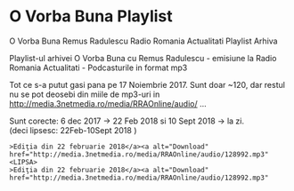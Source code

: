 # O Vorba Buna Playlist
O Vorba Buna Remus Radulescu Radio Romania Actualitati Playlist Arhiva

Playlist-ul arhivei O Vorba Buna cu Remus Radulescu - emisiune la Radio Romania Actualitati - Podcasturile in format mp3

Tot ce s-a putut gasi pana pe 17 Noiembrie 2017.
Sunt doar ~120, dar restul nu se pot deosebi din miile de mp3-uri in http://media.3netmedia.ro/media/RRAOnline/audio/ ...

Sunt corecte: 6 dec 2017 -> 22 Feb 2018  si 10 Sept 2018 -> la zi.   
(deci lipsesc: 22Feb-10Sept 2018 )   
```
>Ediţia din 22 februarie 2018</a><a alt="Download" href="http://media.3netmedia.ro/media/RRAOnline/audio/128992.mp3"
<LIPSA>
>Ediţia din 22 februarie 2018</a><a alt="Download" href="http://media.3netmedia.ro/media/RRAOnline/audio/128992.mp3"
```
